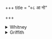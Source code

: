 +++
title = "०८ आ नो"

+++

<details><summary>Whitney</summary>

### Translation
8. Unto our sacrifice let Bhāratī come quickly, let Iḍā, taking note  
here in human fashion; let the three goddesses, well-working, sit upon  
this pleasant *barhís*—\[also\] Sarasvatī.

### Notes
The translation implies in **d** the reading *sárasvatī*, given by  
RV.VS.MS.; TB. ⌊both ed's, Bibl. Ind. and Poona⌋ supports AV. in reading  
*-tīḥ*, which, however, can hardly be anything but a blunder. The four  
other texts have at the end *sadantu*. All our mss. have *manuṣyát* in  
**b** ⌊and so have all SPP's authorities⌋, and this form is  
authenticated by Prāt. iv. 65, the comment explaining how it is derived  
from *manuṣyavat*. As being, therefore, the indubitable AV. reading, it  
should not have been altered in our edition to *-ṣvát*, to conform with  
the four other texts, even though doubtless a corruption of *-ṣvát*.  
⌊SPP. also alters it.⌋ ⌊In **c**, correct *davī́r* to *devī́r*.⌋
</details>

<details><summary>Griffith</summary>

Let Bharati come quickly to our worship and Ila showing like a human being. So let Sarasvati and both her fellows, deft Goddesses, on this fair grass be seated.
</details>

